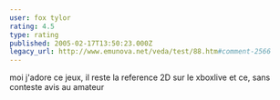 ```yaml
---
user: fox tylor
rating: 4.5
type: rating
published: 2005-02-17T13:50:23.000Z
legacy_url: http://www.emunova.net/veda/test/88.htm#comment-2566
---
```

moi j'adore ce jeux, il reste la reference 2D sur le xboxlive et ce, sans conteste avis au amateur